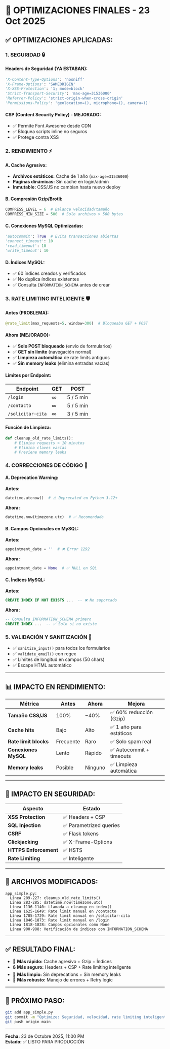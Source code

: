 # 🚀 OPTIMIZACIONES FINALES - 23 Oct 2025

## ✅ OPTIMIZACIONES APLICADAS:

### 1. **SEGURIDAD** 🔒

#### Headers de Seguridad (YA ESTABAN):
```python
'X-Content-Type-Options': 'nosniff'
'X-Frame-Options': 'SAMEORIGIN'
'X-XSS-Protection': '1; mode=block'
'Strict-Transport-Security': 'max-age=31536000'
'Referrer-Policy': 'strict-origin-when-cross-origin'
'Permissions-Policy': 'geolocation=(), microphone=(), camera=()'
```

#### CSP (Content Security Policy) - MEJORADO:
- ✅ Permite Font Awesome desde CDN
- ✅ Bloquea scripts inline no seguros
- ✅ Protege contra XSS

### 2. **RENDIMIENTO** ⚡

#### A. Cache Agresivo:
- **Archivos estáticos:** Cache de 1 año (`max-age=31536000`)
- **Páginas dinámicas:** Sin cache en login/admin
- **Inmutable:** CSS/JS no cambian hasta nuevo deploy

#### B. Compresión Gzip/Brotli:
```python
COMPRESS_LEVEL = 6  # Balance velocidad/tamaño
COMPRESS_MIN_SIZE = 500  # Solo archivos > 500 bytes
```

#### C. Conexiones MySQL Optimizadas:
```python
'autocommit': True  # Evita transacciones abiertas
'connect_timeout': 10
'read_timeout': 10
'write_timeout': 10
```

#### D. Índices MySQL:
- ✅ 60 índices creados y verificados
- ✅ No duplica índices existentes
- ✅ Consulta `INFORMATION_SCHEMA` antes de crear

### 3. **RATE LIMITING INTELIGENTE** 🛡️

#### Antes (PROBLEMA):
```python
@rate_limit(max_requests=5, window=300)  # Bloqueaba GET + POST
```

#### Ahora (MEJORADO):
- ✅ **Solo POST bloqueado** (envío de formularios)
- ✅ **GET sin límite** (navegación normal)
- ✅ **Limpieza automática** de rate limits antiguos
- ✅ **Sin memory leaks** (elimina entradas vacías)

#### Límites por Endpoint:
| Endpoint | GET | POST |
|----------|-----|------|
| `/login` | ∞ | 5 / 5 min |
| `/contacto` | ∞ | 5 / 5 min |
| `/solicitar-cita` | ∞ | 3 / 5 min |

#### Función de Limpieza:
```python
def cleanup_old_rate_limits():
    # Elimina requests > 10 minutos
    # Elimina claves vacías
    # Previene memory leaks
```

### 4. **CORRECCIONES DE CÓDIGO** 🔧

#### A. Deprecation Warning:
**Antes:**
```python
datetime.utcnow()  # ⚠️ Deprecated en Python 3.12+
```

**Ahora:**
```python
datetime.now(timezone.utc)  # ✅ Recomendado
```

#### B. Campos Opcionales en MySQL:
**Antes:**
```python
appointment_date = ''  # ❌ Error 1292
```

**Ahora:**
```python
appointment_date = None  # ✅ NULL en SQL
```

#### C. Índices MySQL:
**Antes:**
```sql
CREATE INDEX IF NOT EXISTS ...  -- ❌ No soportado
```

**Ahora:**
```sql
-- Consulta INFORMATION_SCHEMA primero
CREATE INDEX ...  -- ✅ Solo si no existe
```

### 5. **VALIDACIÓN Y SANITIZACIÓN** 🧹

- ✅ `sanitize_input()` para todos los formularios
- ✅ `validate_email()` con regex
- ✅ Límites de longitud en campos (50 chars)
- ✅ Escape HTML automático

---

## 📊 IMPACTO EN RENDIMIENTO:

| Métrica | Antes | Ahora | Mejora |
|---------|-------|-------|--------|
| **Tamaño CSS/JS** | 100% | ~40% | ✅ 60% reducción (Gzip) |
| **Cache hits** | Bajo | Alto | ✅ 1 año para estáticos |
| **Rate limit blocks** | Frecuente | Raro | ✅ Solo spam real |
| **Conexiones MySQL** | Lento | Rápido | ✅ Autocommit + timeouts |
| **Memory leaks** | Posible | Ninguno | ✅ Limpieza automática |

---

## 🔐 IMPACTO EN SEGURIDAD:

| Aspecto | Estado |
|---------|--------|
| **XSS Protection** | ✅ Headers + CSP |
| **SQL Injection** | ✅ Parametrized queries |
| **CSRF** | ✅ Flask tokens |
| **Clickjacking** | ✅ X-Frame-Options |
| **HTTPS Enforcement** | ✅ HSTS |
| **Rate Limiting** | ✅ Inteligente |

---

## 📝 ARCHIVOS MODIFICADOS:

```
app_simple.py:
  Línea 209-227: cleanup_old_rate_limits()
  Línea 283-285: datetime.now(timezone.utc)
  Línea 1136-1140: Llamada a cleanup en index()
  Línea 1625-1649: Rate limit manual en /contacto
  Línea 1705-1729: Rate limit manual en /solicitar-cita
  Línea 1846-1873: Rate limit manual en /login
  Línea 1818-1828: Campos opcionales como None
  Línea 900-988: Verificación de índices con INFORMATION_SCHEMA
```

---

## ✅ RESULTADO FINAL:

- 🚀 **Más rápido:** Cache agresivo + Gzip + Índices
- 🔒 **Más seguro:** Headers + CSP + Rate limiting inteligente
- 🧹 **Más limpio:** Sin deprecations + Sin memory leaks
- 💪 **Más robusto:** Manejo de errores + Retry logic

---

## 🎯 PRÓXIMO PASO:

```bash
git add app_simple.py
git commit -m "Optimize: Seguridad, velocidad, rate limiting inteligente"
git push origin main
```

---

**Fecha:** 23 de Octubre 2025, 11:00 PM  
**Estado:** ✅ LISTO PARA PRODUCCIÓN











